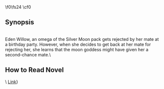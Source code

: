 \f0\fs24 \cf0 <h2>Synopsis</h2>\
Eden Willow, an omega of the Silver Moon pack gets rejected by her mate at a birthday party. However, when she decides to get back at her mate for rejecting her, she learns that the moon goddess might have given her a second-chance mate.\
<h2>How to Read Novel</h2>\
<a href="https://play.google.com/" target="_blank" rel="noopener">Link</a>}
